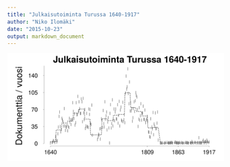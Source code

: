 ```yaml
---
title: "Julkaisutoiminta Turussa 1640-1917"
author: "Niko Ilomäki"
date: "2015-10-23"
output: markdown_document
---
```






![plot of chunk Turku](figure/Turku-1.png) 


